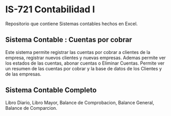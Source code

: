 # IS-721 Contabilidad I
Repositorio que  contiene Sistemas contables hechos en Excel.

## Sistema Contable : Cuentas por cobrar
Este sistema permite registrar las cuentas por cobrar a clientes de la empresa, registrar nuevos clientes y
nuevas empresas.
Ademas permite ver los estados de las cuentas, abonar cuentas o Eliminar Cuentas.
Permite ver un resumen de las cuentas por cobrar y la base de datos de  los Clientes y de las empresas.

## Sistema Contable Completo
Libro Diario,
Libro Mayor, 
Balance de Comprobacion, 
Balance General, 
Balance de Comparcion.


